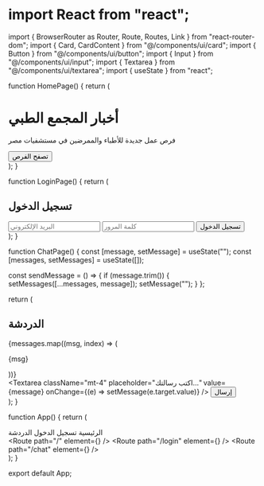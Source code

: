 # import React from "react";
import { BrowserRouter as Router, Route, Routes, Link } from "react-router-dom";
import { Card, CardContent } from "@/components/ui/card";
import { Button } from "@/components/ui/button";
import { Input } from "@/components/ui/input";
import { Textarea } from "@/components/ui/textarea";
import { useState } from "react";

function HomePage() {
  return (
    <div className="p-6">
      <h1 className="text-2xl font-bold">أخبار المجمع الطبي</h1>
      <Card className="mt-4 p-4">
        <CardContent>
          <p>فرص عمل جديدة للأطباء والممرضين في مستشفيات مصر</p>
          <Button className="mt-2">تصفح الفرص</Button>
        </CardContent>
      </Card>
    </div>
  );
}

function LoginPage() {
  return (
    <div className="p-6 flex flex-col items-center">
      <h2 className="text-xl font-bold">تسجيل الدخول</h2>
      <Input placeholder="البريد الإلكتروني" className="mt-4" />
      <Input type="password" placeholder="كلمة المرور" className="mt-2" />
      <Button className="mt-4">تسجيل الدخول</Button>
    </div>
  );
}

function ChatPage() {
  const [message, setMessage] = useState("");
  const [messages, setMessages] = useState([]);

  const sendMessage = () => {
    if (message.trim()) {
      setMessages([...messages, message]);
      setMessage("");
    }
  };

  return (
    <div className="p-6">
      <h2 className="text-xl font-bold">الدردشة</h2>
      <div className="mt-4 border p-4 rounded">
        {messages.map((msg, index) => (
          <p key={index} className="mb-2 p-2 bg-gray-100 rounded">{msg}</p>
        ))}
      </div>
      <Textarea
        className="mt-4"
        placeholder="اكتب رسالتك..."
        value={message}
        onChange={(e) => setMessage(e.target.value)}
      />
      <Button className="mt-2" onClick={sendMessage}>إرسال</Button>
    </div>
  );
}

function App() {
  return (
    <Router>
      <div className="p-6 flex flex-col items-center">
        <nav className="mb-6">
          <Link to="/" className="mr-4">الرئيسية</Link>
          <Link to="/login" className="mr-4">تسجيل الدخول</Link>
          <Link to="/chat">الدردشة</Link>
        </nav>
        <Routes>
          <Route path="/" element={<HomePage />} />
          <Route path="/login" element={<LoginPage />} />
          <Route path="/chat" element={<ChatPage />} />
        </Routes>
      </div>
    </Router>
  );
}

export default App;

